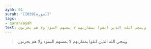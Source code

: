 ```yaml
---
ayah: 61
surah: '[[039|سورة]]'
tags:
- quran/ayah
text: وينجي الله الذين اتقوا بمفازتهم لا يمسهم السوء ولا هم يحزنون
---
```

> وينجي الله الذين اتقوا بمفازتهم لا يمسهم السوء ولا هم يحزنون
